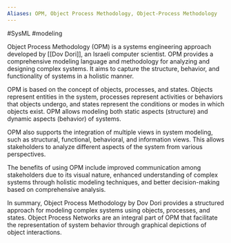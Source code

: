 ```yaml
---
Aliases: OPM, Object Process Methodology, Object-Process Methodology
---
```


#SysML #modeling

Object Process Methodology (OPM) is a systems engineering approach developed by [[Dov Dori]], an Israeli computer scientist. OPM provides a comprehensive modeling language and methodology for analyzing and designing complex systems. It aims to capture the structure, behavior, and functionality of systems in a holistic manner.

OPM is based on the concept of objects, processes, and states. Objects represent entities in the system, processes represent activities or behaviors that objects undergo, and states represent the conditions or modes in which objects exist. OPM allows modeling both static aspects (structure) and dynamic aspects (behavior) of systems.

OPM also supports the integration of multiple views in system modeling, such as structural, functional, behavioral, and information views. This allows stakeholders to analyze different aspects of the system from various perspectives.

The benefits of using OPM include improved communication among stakeholders due to its visual nature, enhanced understanding of complex systems through holistic modeling techniques, and better decision-making based on comprehensive analysis.

In summary, Object Process Methodology by Dov Dori provides a structured approach for modeling complex systems using objects, processes, and states. Object Process Networks are an integral part of OPM that facilitate the representation of system behavior through graphical depictions of object interactions.